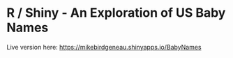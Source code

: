 # R / Shiny - An Exploration of US Baby Names

Live version here:
https://mikebirdgeneau.shinyapps.io/BabyNames
